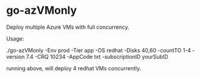 # go-azVMonly

Deploy multiple Azure VMs with full concurrency.

Usage:

./go-azVMonly -Env prod -Tier app  -OS redhat -Disks 40,60 -countTO 1-4 -version 7.4 -CRQ 10234 -AppCode txt -subscriptionID yourSubID

running above, will deploy 4 redhat VMs concurrently. 